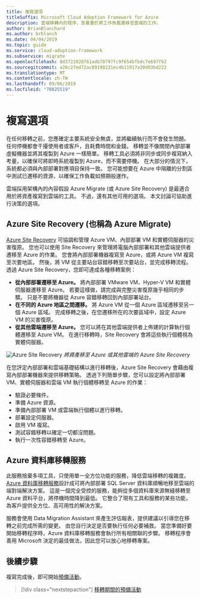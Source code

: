 ```yaml
---
title: 複寫選項
titleSuffix: Microsoft Cloud Adoption Framework for Azure
description: 雲端移轉內的程序，其著重於將工作負載遷移至雲端的工作。
author: BrianBlanchard
ms.author: brblanch
ms.date: 04/04/2019
ms.topic: guide
ms.service: cloud-adoption-framework
ms.subservice: migrate
ms.openlocfilehash: 8d3722028761adb70797fc9f654bfbdc7e697fb2
ms.sourcegitcommit: a26c27ed72ac89198231ec4b11917a20d03bd222
ms.translationtype: MT
ms.contentlocale: zh-TW
ms.lasthandoff: 09/06/2019
ms.locfileid: "70825519"
---
```

# <a name="replication-options"></a>複寫選項

在任何移轉之前，您應確定主要系統安全無虞，並將繼續執行而不會發生問題。 任何停機都會干擾使用者或客戶，且耗費時間和金錢。 移轉並不像關閉內部部署虛擬機器並將其複製到 Azure 一樣簡單。 移轉工具必須將非同步或同步複寫納入考量，以確保可將即時系統複製到 Azure，而不需要停機。 在大部分的情況下，系統都必須與內部部署對應項目保持一致。 您可能想要在 Azure 中隔離的分割區中測試已遷移的資源，以確保工作負載如預期般運作。

雲端採用架構內的內容假設 Azure Migrate (或 Azure Site Recovery) 是最適合用於將資產複寫到雲端的工具。 不過，還有其他可用的選項。 本文討論可協助進行決策的選項。

## <a name="azure-site-recovery-also-known-as-azure-migrate"></a>Azure Site Recovery (也稱為 Azure Migrate)

[Azure Site Recovery](/azure/site-recovery/site-recovery-overview) 可協調和管理 Azure VM、內部部署 VM 和實體伺服器的災害復原。 您也可以使用 Site Recovery 來管理將電腦內部部署和其他雲端提供者遷移至 Azure 的作業。 您會將內部部署機器複寫至 Azure，或將 Azure VM 複寫至次要地區。 然後，將 VM 從主要站台容錯移轉至次要站台，並完成移轉流程。 透過 Azure Site Recovery，您即可達成各種移轉案例：

- **從內部部署遷移至 Azure。** 將內部部署 VMware VM、Hyper-V VM 和實體伺服器遷移至 Azure。 若要這樣做，請完成與完整災害復原幾乎相同的步驟。 只是不要將機器從 Azure 容錯移轉回到內部部署站台。
- **在不同的 Azure 地區之間遷移。** 將 Azure VM 從一個 Azure 區域遷移至另一個 Azure 區域。 完成移轉之後，在您遷移所在的次要區域中，設定 Azure VM 的災害復原。
- **從其他雲端遷移至 Azure。** 您可以將在其他雲端提供者上佈建的計算執行個體遷移至 Azure VM。 在進行移轉時，Site Recovery 會將這些執行個體視為實體伺服器。

![Azure Site Recovery](../../../_images/asr-replication-image.png)
*將資產移至 Azure 或其他雲端的 Azure Site Recovery*

在您評定內部部署和雲端基礎結構以進行移轉後，Azure Site Recovery 會藉由複寫內部部署機器來提供移轉策略。 透過下列簡單步驟，您可以設定將內部部署 VM、實體伺服器和雲端 VM 執行個體移轉至 Azure 的作業：

- 驗證必要條件。
- 準備 Azure 資源。
- 準備內部部署 VM 或雲端執行個體以進行移轉。
- 部署設定伺服器。
- 啟用 VM 複寫。
- 測試容錯移轉以確定一切都沒問題。
- 執行一次性容錯移轉至 Azure。

## <a name="azure-database-migration-service"></a>Azure 資料庫移轉服務

此服務捨棄多項工具，只使用單一全方位功能的服務，降低雲端移轉的複雜度。 [Azure 資料庫移轉服務](/azure/dms/dms-overview)設計成可將內部部署 SQL Server 資料庫順暢地移至雲端的端對端解決方案。 這是一個完全受控的服務，能夠從多個資料庫來源無縫移轉至 Azure 資料平台，將停機時間降到最低。 它整合了現有工具和服務的某些功能，為客戶提供全方位、高可用性的解決方案。

服務會使用 Data Migration Assistant 來產生評估報表，提供建議以引導您在移轉之前完成所需的變更。 由您自行決定是否要執行任何必要補救。 當您準備好要開始移轉程序時，Azure 資料庫移轉服務會執行所有相關聯的步驟。 移轉程序會善用 Microsoft 決定的最佳做法，因此您可以放心地移轉專案。

## <a name="next-steps"></a>後續步驟

複寫完成後，即可開始[預備活動](./stage.md)。

> [!div class="nextstepaction"]
> [移轉期間的預備活動](./stage.md)
